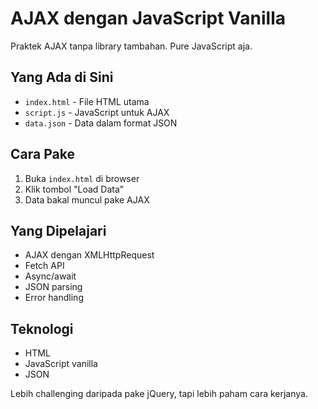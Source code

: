 # AJAX dengan JavaScript Vanilla

Praktek AJAX tanpa library tambahan. Pure JavaScript aja.

## Yang Ada di Sini

- `index.html` - File HTML utama
- `script.js` - JavaScript untuk AJAX
- `data.json` - Data dalam format JSON

## Cara Pake

1. Buka `index.html` di browser
2. Klik tombol "Load Data"
3. Data bakal muncul pake AJAX

## Yang Dipelajari

- AJAX dengan XMLHttpRequest
- Fetch API
- Async/await
- JSON parsing
- Error handling

## Teknologi

- HTML
- JavaScript vanilla
- JSON

Lebih challenging daripada pake jQuery, tapi lebih paham cara kerjanya.
